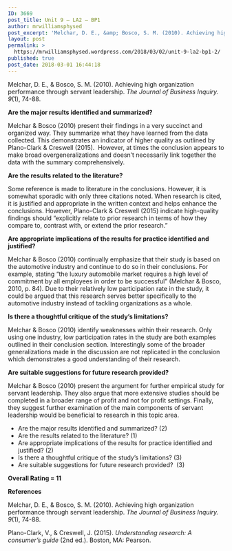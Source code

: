 ```yaml
---
ID: 3669
post_title: Unit 9 – LA2 – BP1
author: mrwilliamsphysed
post_excerpt: 'Melchar, D. E., &amp; Bosco, S. M. (2010). Achieving high organization performance through servant leadership.&nbsp;The Journal of Business Inquiry. 9(1), 74-88. Are the major results identified and summarized? Melchar &amp; Bosco (2010) present their&nbsp;findings in a very succinct and organized way. They summarize what they have learned from the data collected. This demonstrates an indicator &hellip; <a href="https://mrwilliamsphysed.wordpress.com/2018/03/02/unit-9-la2-bp1-2/">Continue reading <span>Unit 9 &ndash; LA2 &ndash;&nbsp;BP1</span></a>'
layout: post
permalink: >
  https://mrwilliamsphysed.wordpress.com/2018/03/02/unit-9-la2-bp1-2/
published: true
post_date: 2018-03-01 16:44:18
---
```

Melchar, D. E., &amp; Bosco, S. M. (2010). Achieving high organization performance through servant leadership. <em>The Journal of Business Inquiry. 9</em>(1), 74-88.

<strong>Are the major results identified and summarized?</strong>

Melchar &amp; Bosco (2010) present their findings in a very succinct and organized way. They summarize what they have learned from the data collected. This demonstrates an indicator of higher quality as outlined by Plano-Clark &amp; Creswell (2015).  However, at times the conclusion appears to make broad overgeneralizations and doesn&#8217;t necessarily link together the data with the summary comprehensively.

<strong>Are the results related to the literature?</strong>

Some reference is made to literature in the conclusions. However, it is somewhat sporadic with only three citations noted. When research is cited, it is justified and appropriate in the written context and helps enhance the conclusions. However, Plano-Clark &amp; Creswell (2015) indicate high-quality findings should &#8220;explicitly relate to prior research in terms of how they compare to, contrast with, or extend the prior research.&#8221;

<strong>Are appropriate implications of the results for practice identified and justified?</strong>

Melchar &amp; Bosco (2010) continually emphasize that their study is based on the automotive industry and continue to do so in their conclusions. For example, stating &#8220;the luxury automobile market requires a high level of commitment by all employees in order to be successful&#8221; (Melchar &amp; Bosco, 2010, p. 84). Due to their relatively low participation rate in the study, it could be argued that this research serves better specifically to the automotive industry instead of tackling organizations as a whole.

<strong>Is there a thoughtful critique of the study’s limitations?</strong>

Melchar &amp; Bosco (2010) identify weaknesses within their research. Only using one industry, low participation rates in the study are both examples outlined in their conclusion section. Interestingly some of the broader generalizations made in the discussion are not replicated in the conclusion which demonstrates a good understanding of their research.

<strong>Are suitable suggestions for future research provided?</strong>

Melchar &amp; Bosco (2010) present the argument for further empirical study for servant leadership. They also argue that more extensive studies should be completed in a broader range of profit and not for profit settings. Finally, they suggest further examination of the main components of servant leadership would be beneficial to research in this topic area.

<ul>
<li>Are the major results identified and summarized? (2)</li>
<li>Are the results related to the literature? (1)</li>
<li>Are appropriate implications of the results for practice identified and justified? (2)</li>
<li>Is there a thoughtful critique of the study’s limitations? (3)</li>
<li>Are suitable suggestions for future research provided?  (3)</li>
</ul>

<strong>Overall Rating = 11</strong>

<strong>References</strong>

Melchar, D. E., &amp; Bosco, S. M. (2010). Achieving high organization performance through servant leadership. <em>The Journal of Business Inquiry. 9</em>(1), 74-88.

Plano-Clark, V., &amp; Creswell, J. (2015). <em>Understanding research: A consumer’s guide</em> (2nd ed.). Boston, MA: Pearson.
